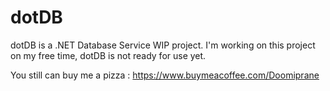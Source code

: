 # dotDB
dotDB is a .NET Database Service WIP project.
I'm working on this project on my free time, dotDB is not ready for use yet. 

You still can buy me a pizza :
https://www.buymeacoffee.com/Doomiprane
